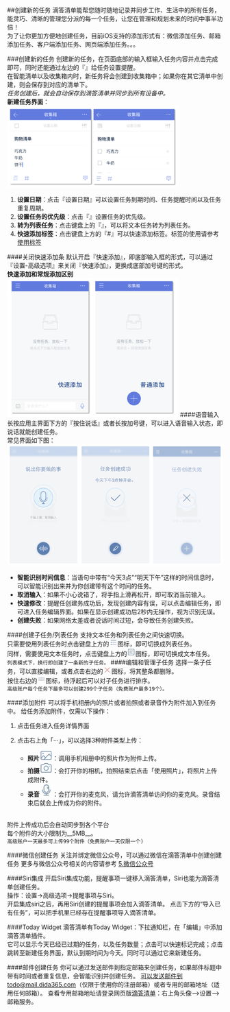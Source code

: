 ##创建新的任务
滴答清单能帮您随时随地记录并同步工作、生活中的所有任务，能灵巧、清晰的管理您分派的每一个任务，让您在管理和规划未来的时间中事半功倍！
<br >为了让你更加方便地创建任务，目前iOS支持的添加形式有：微信添加任务、邮箱添加任务、客户端添加任务、网页端添加任务。。。

###创建新的任务
创建新的任务，在页面底部的输入框输入任务内容并点击完成即可，同时还能通过左边的『』给任务设置提醒。
<br>在智能清单以及收集箱内时，新任务将会创建到收集箱中；如果你在其它清单中创建，则会保存到对应的清单下。
<br >*任务创建后，就会自动保存到滴答清单并同步到所有设备中。*
<br >**新建任务界面**：
<br ><img src="../images/images_ios2.6/image4202.png
" title="新建任务界面" width="400" />
1. **设置日期**：点击『设置日期』可以设置任务到期时间、任务提醒时间以及任务重复周期。
2. **设置任务的优先级**：点击『』设置任务的优先级。
3. **转为列表任务**：点击键盘上的『』，可以将文本任务转为列表任务。
4. **快速添加标签**：点击键盘上方的『#』可以快速添加标签。标签的使用请参考[使用标签](ios_app/3_manage_tasks_tags.md)

####关闭快速添加条
默认开启『快速添加』，即底部输入框的形式，可以通过『设置-高级选项』来关闭『快速添加』，更换成底部加号键的形式。
<br>**快速添加和常规添加区别**
<br ><img src="../images/images_ios2.6/image4203.png
" title="快速添加和常规添加的区别" width="400" />
####语音输入
长按应用主界面下方的『按住说话』或者长按加号键，可以进入语音输入状态，即说话就能创建任务。
<br >常见界面如下图：
<br ><img src="../images/image4204.png" title="语音输入"/>
- **智能识别时间信息**：当语句中带有“今天3点”“明天下午”这样的时间信息时，可以智能识别出来并为你创建带有这个时间的任务。
- **取消输入**：如果不小心说错了，将手指上滑再松开，即可取消当前输入。
- **快速修改**：提醒任创建务成功后，发现创建内容有误，可以点击编辑任务，即可进入任务编辑界面。如果在显示创建成功后2秒内无操作，视为识别无误。
- **创建失败**：如果网络太差或者说话时间过短，会导致任务创建失败。

####创建子任务/列表任务
支持文本任务和列表任务之间快速切换。
<br >只需要使用列表任务时点击键盘上方的<img src="../images/image4203.jpg" title="切换列表" width="20" />图标，即可切换成列表任务。
<br >同样，需要使用文本任务时，点击键盘上方的<img src="../images/image4231.jpg" title="切换文本" width="20" />图标，即可切换成文本任务。
<br >`列表模式下，换行即创建了一条新的子任务。`
####编辑和管理子任务
选择一条子任务，可以直接编辑，或者点击右边的<img src="../images/image4232.jpg" title="列表删除" width="20" />图标，将其整条都删除。
<br >按住右边的<img src="../images/image4233.jpg" title="列表移动" width="20" />图标，待浮起后可以对子任务进行排序。
<br >`高级账户每个任务下最多可以创建299个子任务（免费账户最多19个）。`

####添加附件
可以将手机相册内的照片或者拍照或者录音作为附件加入到任务中。
给任务添加附件，仅需以下操作：
1. 点击任务进入任务详情界面
2. 点击右上角「···」，可以选择3种附件类型上传：

   - **照片**<img src="../images/image4243.jpg" title="照片" width="30" />：调用手机相册中的照片作为附件上传。
   - **拍摄**<img src="../images/image4242.jpg" title="拍摄" width="30" />：会打开你的相机，拍照结束后点击「使用照片」，将照片上传成附件。
   - **录音**<img src="../images/image4244.jpg" title="录音" width="30" />：会打开你的麦克风，请允许滴答清单访问你的麦克风。录音结束后就会上传成为你的附件。

<br >附件上传成功后会自动同步到各个平台
<br >每个附件的大小限制为__5MB__。
<br >`高级账户一天最多可上传99个附件（免费账户一天仅限一个)`

####微信创建任务
关注并绑定微信公众号，可以通过微信在滴答清单中创建创建任务
更多与微信公众号相关的内容请参考 [5.微信公众号](wechat/README.md)

####Siri集成
开启Siri集成功能，提醒事项一键移入滴答清单，Siri也能为滴答清单创建任务。
<br >操作：设置->高级选项->提醒事项与Siri。
<br >开启集成siri之后，再用Siri创建的提醒事项会加入滴答清单。
点击下方的“导入已有任务”，可以把手机里已经存在提醒事项导入滴答清单。

####Today Widget
滴答清单有Today Widget：下拉通知栏，在「编辑」中添加滴答清单插件。
<br >它可以显示今天已经已过期的任务，以及任务数量；点击可以快速标记完成；点击跳转至新建任务界面，默认到期时间为今天。同时可以通过它来新建任务。

####邮件创建任务
你可以通过发送邮件到指定邮箱来创建任务，如果邮件标题中带有时间或者重复信息，会智能识别并创建任务。
可以发送邮件到todo@mail.dida365.com（仅限于使用你的注册邮箱）或者专用的邮箱地址（适用任何邮箱）。
查看专用邮箱地址请登录网页版[滴答清单](https://www.dida365.com/)：右上角头像—>设置—>邮箱服务。

